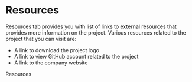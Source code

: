 # Resources

Resources tab provides you with list of links to external resources that provides more information on the project. Various resources related to the project that you can visit are:

* A link to download the project logo
* A link to view GitHub account related to the project
* A link to the company website

Resources
